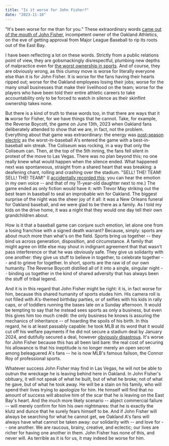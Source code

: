 ```yaml
---
title: "Is it worse for John Fisher?"
date: "2023-11-18"
---
```


"It's been worse for me than for you." These extraordinary words [came out of the mouth of John Fisher](https://www.si.com/mlb/athletics/column/john-fisher-to-as-fans-its-been-worse-for-me-than-for-you), incompetent owner of the Oakland Athletics, on the eve of getting approval from Major League Baseball to rip its roots out of the East Bay.

I have been reflecting a lot on these words. Strictly from a public relations point of view, they are gobsmackingly disrespectful, plumbing new depths of malpractice even for [the worst ownership in sports](https://www.espn.com/mlb/story/_/id/38442355/story-how-all-went-south-las-vegas). And of course, they are obviously wrong, as this clumsy move is worse for literally everyone else than it is for John Fisher. It is worse for the fans having their hearts ripped out; worse for the Oakland employees losing their jobs; worse for the many small businesses that make their livelihood on the team; worse for the players who have been told their entire athletic careers to take accountability only to be forced to watch in silence as their skinflint ownership takes none.

But there is a kind of truth to these words too, in that there are ways that it **is** worse for Fisher, for we have things that he cannot. Take, for example, the Reverse Boycott, the game on June 13th, 2023 when Oakland fans deliberately attended to show that we are, in fact, not the problem. Everything about that game was extraordinary: the energy was [post-season electric](https://www.youtube.com/watch?v=iutKmwBP5HQ) as the worst-in-baseball A's entered the game with a best-in-baseball win streak. The Coliseum was rocking, in a way that only the Coliseum can. Then, at the top of the 5th inning, the fans fell silent in protest of the move to Las Vegas. There was no plan beyond this; no one really knew what would happen when the silence ended. What happened next was spontaneous, straight from a shared heart that was breaking: a deafening chant, rolling and crashing over the stadium. "SELL! THE! TEAM! SELL! THE! TEAM!" (I [accidentally recorded this](https://youtu.be/_LtRTSjj1-E); you can hear the emotion in my own voice -- and that of my 11-year-old daughter next to me.) The game ended as only fiction would have it: with Trevor May striking out the best team in baseball to seal an improbable win for Oakland. The biggest surprise of the night was the sheer joy of it all: it was a New Orleans funeral for Oakland baseball, and we were glad to be there as a family. As I told my kids on the drive home, it was a night that they would one day tell their own grandchildren about.

How is it that a baseball game can conjure such emotion, let alone one from a losing franchise with a signed death warrant? Because, simply: sports are about much more than what's on the field. Sports bring us together -- they bind us across generation, disposition, and circumstance. A family that might agree on little else may shout in indignant agreement that that wasn't pass interference or that he was obviously safe. They give us solidarity with one another: they give us stuff to believe in together, to celebrate together -- and to grieve for together. In short, sports are the raw id of our own humanity. The Reverse Boycott distilled all of it into a single, singular night -- binding us together in the kind of shared adversity that has always been the stuff of tribal legend.

And it is in this regard that John Fisher might be right: it is, in fact worse for him, because this shared humanity of sports eludes him. His camera roll is not filled with A's-themed birthday parties, or of selfies with his kids in rally caps, or of toddlers running the bases late on a Sunday afternoon. It would be tempting to say that he instead sees sports as only a business, but even this gives him too much credit: the only business he knows is assuring the mechanics of inheritance -- of hoarding the spoils of his birth. In this regard, he is at least passably capable: he took MLB at its word that it would cut off his welfare payments if he did not secure a stadium deal by January 2024, and dutifully secured a deal, however [obviously disastrous](https://www.youtube.com/watch?v=vZti-VJjxfk). It's worse for John Fisher because this has all been laid bare: the real cost of securing his allowance is that his ineptitude is no longer merely an open secret among beleaguered A's fans -- he is now MLB's famous failson, the Connor Roy of professional sports.

Whatever success John Fisher may find in Las Vegas, he will not be able to outrun the wreckage he is leaving behind here in Oakland. In John Fisher's obituary, it will not speak of what he built, but of what he broke; not of what he gave, but of what he took away. He will be a stain on his family, who will spend their lives trying to apologize for him. He himself will find that no amount of success will absolve him of the scar that he is leaving on the East Bay's heart. And the much more likely scenario -- abject commercial failure -- will merely confirm for him his own nightmares: that he is exactly the klutz and dunce that he surely fears himself to be. And if John Fisher will always be searching for what he cannot get, we Oakland A's fans will always have what cannot be taken away: our solidarity with -- and love for -- one another. We are raucous, brainy, creative, and eclectic; our lives are richer for having one another in them. John Fisher has none of this, and never will. As terrible as it is for us, it may indeed be worse for him.
